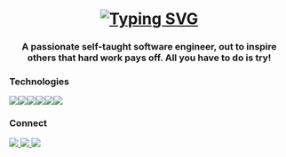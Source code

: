 
 <h1 align="center" style="color: red">
<!-- <a href="https://git.io/typing-svg"><img src="https://readme-typing-svg.herokuapp.com?font=Fira+Code&weight=800&duration=4000&pause=1000&color=34F700&width=435&lines=Hey!+%F0%9F%91%8B%F0%9F%8F%BF+I'm+Kenny+Allen!;A+passionate+self-taught+;Software+Engineer;out+to+inspire+others+hard+work;pays+off.;All+you+have+to+do+;Is+Try!;" alt="Typing SVG" /></a> -->
<a href="https://git.io/typing-svg"><img src="https://readme-typing-svg.herokuapp.com?font=Fira+Code&weight=800&size=30&duration=4000&pause=1000&color=34F700&width=435&lines=%F0%9F%9B%91%F0%9F%9A%A7Under+Construction!!%F0%9F%9A%A7%F0%9F%9B%91" alt="Typing SVG" /></a>

</h1>
<!-- +Software+Engineer+out+to+inspire+others+that+hard+work+pays+off.+All+you+have+to+do+is+try!;" -->
<h3 align="center">A passionate self-taught software engineer, out to inspire others that hard work pays off. All you have to do is try!</h3>
						
<h3 align="left">Technologies</h3>
<p align="left"><a target="_blank" rel="noopener noreferrer nofollow" href="https://camo.githubusercontent.com/b162fda800f99b597682cc02c227775166637ab7793af44821d09ef448ce366a/68747470733a2f2f696d672e736869656c64732e696f2f7374617469632f76313f6c6162656c3d7c266d6573736167653d48544d4c3526636f6c6f723d323335353566267374796c653d706c6173746963266c6f676f3d68746d6c35"><img src="https://camo.githubusercontent.com/b162fda800f99b597682cc02c227775166637ab7793af44821d09ef448ce366a/68747470733a2f2f696d672e736869656c64732e696f2f7374617469632f76313f6c6162656c3d7c266d6573736167653d48544d4c3526636f6c6f723d323335353566267374796c653d706c6173746963266c6f676f3d68746d6c35" data-canonical-src="https://img.shields.io/static/v1?label=|&amp;message=HTML5&amp;color=23555f&amp;style=plastic&amp;logo=html5" style="max-width: 100%;"></a><a target="_blank" rel="noopener noreferrer nofollow" href="https://camo.githubusercontent.com/bfd7e1e245a50520464a56653b1978a9a4d07a95a5edb3aec3f995226318cd7e/68747470733a2f2f696d672e736869656c64732e696f2f7374617469632f76313f6c6162656c3d7c266d6573736167653d4353533326636f6c6f723d323835663635267374796c653d706c6173746963266c6f676f3d63737333"><img src="https://camo.githubusercontent.com/bfd7e1e245a50520464a56653b1978a9a4d07a95a5edb3aec3f995226318cd7e/68747470733a2f2f696d672e736869656c64732e696f2f7374617469632f76313f6c6162656c3d7c266d6573736167653d4353533326636f6c6f723d323835663635267374796c653d706c6173746963266c6f676f3d63737333" data-canonical-src="https://img.shields.io/static/v1?label=|&amp;message=CSS3&amp;color=285f65&amp;style=plastic&amp;logo=css3" style="max-width: 100%;"></a><a target="_blank" rel="noopener noreferrer nofollow" href="https://camo.githubusercontent.com/fd3beee4fe66b5ef0350c5f64d808c9ff12d1a04dcc4a2e36769aff90bdfc5c2/68747470733a2f2f696d672e736869656c64732e696f2f7374617469632f76313f6c6162656c3d7c266d6573736167653d4a41564153435249505426636f6c6f723d336337663564267374796c653d706c6173746963266c6f676f3d6a617661736372697074"><img src="https://camo.githubusercontent.com/fd3beee4fe66b5ef0350c5f64d808c9ff12d1a04dcc4a2e36769aff90bdfc5c2/68747470733a2f2f696d672e736869656c64732e696f2f7374617469632f76313f6c6162656c3d7c266d6573736167653d4a41564153435249505426636f6c6f723d336337663564267374796c653d706c6173746963266c6f676f3d6a617661736372697074" data-canonical-src="https://img.shields.io/static/v1?label=|&amp;message=JAVASCRIPT&amp;color=3c7f5d&amp;style=plastic&amp;logo=javascript" style="max-width: 100%;"></a><a target="_blank" rel="noopener noreferrer nofollow" href="https://camo.githubusercontent.com/8951af5399a5b86f164720f2261cea01acb4e0c9fe33a683a5117f8b045c7c72/68747470733a2f2f696d672e736869656c64732e696f2f7374617469632f76313f6c6162656c3d7c266d6573736167653d52454143542e4a5326636f6c6f723d346139333563267374796c653d706c6173746963266c6f676f3d7265616374"><img src="https://camo.githubusercontent.com/8951af5399a5b86f164720f2261cea01acb4e0c9fe33a683a5117f8b045c7c72/68747470733a2f2f696d672e736869656c64732e696f2f7374617469632f76313f6c6162656c3d7c266d6573736167653d52454143542e4a5326636f6c6f723d346139333563267374796c653d706c6173746963266c6f676f3d7265616374" data-canonical-src="https://img.shields.io/static/v1?label=|&amp;message=REACT.JS&amp;color=4a935c&amp;style=plastic&amp;logo=react" style="max-width: 100%;"></a><a target="_blank" rel="noopener noreferrer nofollow" href="https://camo.githubusercontent.com/5dc6ab18b76cd70303b8a957c4ba500abfdcff9a2bd215e7c3e6c0fcd9148158/68747470733a2f2f696d672e736869656c64732e696f2f7374617469632f76313f6c6162656c3d7c266d6573736167653d4d4f4e474f2d444226636f6c6f723d636464313438267374796c653d706c6173746963266c6f676f3d6d6f6e676f6462"><img src="https://camo.githubusercontent.com/5dc6ab18b76cd70303b8a957c4ba500abfdcff9a2bd215e7c3e6c0fcd9148158/68747470733a2f2f696d672e736869656c64732e696f2f7374617469632f76313f6c6162656c3d7c266d6573736167653d4d4f4e474f2d444226636f6c6f723d636464313438267374796c653d706c6173746963266c6f676f3d6d6f6e676f6462" data-canonical-src="https://img.shields.io/static/v1?label=|&amp;message=MONGO-DB&amp;color=cdd148&amp;style=plastic&amp;logo=mongodb" style="max-width: 100%;"></a><a target="_blank" rel="noopener noreferrer nofollow" href="https://camo.githubusercontent.com/6d3aad357be7f3b8e9b74238b2104d7276bc7bce78b396baff50fe1b9a8088a1/68747470733a2f2f696d672e736869656c64732e696f2f7374617469632f76313f6c6162656c3d7c266d6573736167653d4558505245535326636f6c6f723d626262313131267374796c653d706c6173746963266c6f676f3d65787072657373"><img src="https://camo.githubusercontent.com/6d3aad357be7f3b8e9b74238b2104d7276bc7bce78b396baff50fe1b9a8088a1/68747470733a2f2f696d672e736869656c64732e696f2f7374617469632f76313f6c6162656c3d7c266d6573736167653d4558505245535326636f6c6f723d626262313131267374796c653d706c6173746963266c6f676f3d65787072657373" data-canonical-src="https://img.shields.io/static/v1?label=|&amp;message=EXPRESS&amp;color=bbb111&amp;style=plastic&amp;logo=express" style="max-width: 100%;"></a></p>
													
<h3 align="left">Connect</h3>
<p align="left">

<a href="https://kennysportfolio.netlify.app/" rel="nofollow">
    <img src="https://camo.githubusercontent.com/24d5ffb9c2382036a9f243a7dfbef6da22ded4011e717d003e3d46fd00b95172/68747470733a2f2f696d672e736869656c64732e696f2f7374617469632f76313f6c6162656c3d7c266d6573736167653d5745425349544526636f6c6f723d323335353566267374796c653d706c6173746963266c6f676f3d7265616374266c6f676f2d636f6c6f723d7768697465" data-canonical-src="https://img.shields.io/static/v1?label=|&amp;message=WEBSITE&amp;color=23555f&amp;style=plastic&amp;logo=react&amp;logo-color=white" style="max-width: 100%;">
  </a>
  </a><a href="https://www.linkedin.com/in/kenny-allen-5934a5329" rel="nofollow">
    <img src="https://camo.githubusercontent.com/57fad13d653a6a5ed1e7b53a2a38d1a6c618925918b7c48fd2825422d64b1790/68747470733a2f2f696d672e736869656c64732e696f2f7374617469632f76313f6c6162656c3d7c266d6573736167653d4c494e4b45442d494e26636f6c6f723d636466393938267374796c653d706c6173746963266c6f676f3d6c696e6b6564696e266c6f676f2d636f6c6f723d7768697465" data-canonical-src="https://img.shields.io/static/v1?label=|&amp;message=LINKED-IN&amp;color=cdf998&amp;style=plastic&amp;logo=linkedin&amp;logo-color=white" style="max-width: 100%;">
  </a><a href="https://kennysportfolio.netlify.app/images/LeeResume.pdf"  rel="nofollow">
      <img src="https://camo.githubusercontent.com/d8227430855e6256bb09e5a62ed2d43e9c7075fa937f7de166343988aeb816ea/68747470733a2f2f696d672e736869656c64732e696f2f7374617469632f76313f6c6162656c3d7c266d6573736167653d524553554d4526636f6c6f723d323335353566267374796c653d706c6173746963266c6f676f3d7265616374266c6f676f2d636f6c6f723d7768697465" data-canonical-src="https://img.shields.io/static/v1?label=|&amp;message=RESUME&amp;color=23555f&amp;style=plastic&amp;logo=react&amp;logo-color=white" style="max-width: 100%;">
  </a>
</p>

